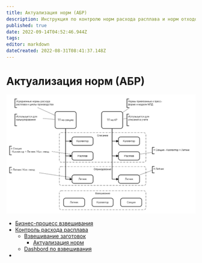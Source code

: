 ```yaml
---
title: Актуализация норм (АБР)
description: Инструкция по контролю норм расхода расплава и норм отходов литника по УПЗ
published: true
date: 2022-09-14T04:52:46.944Z
tags: 
editor: markdown
dateCreated: 2022-08-31T08:41:37.148Z
---
```


# Актуализация норм (АБР)

![](<../../assets/image (83).png>)

* [Бизнес-процесс взвешивания](vzveshivanie-zagotovok-bp.md)
* [Контроль расхода расплава](kontrol-raskhoda-rasplava/)
  * [Взвешивание заготовок](kontrol-raskhoda-rasplava/vzveshivanie-zagotovok/)
    * [Актуализация норм](kontrol-raskhoda-rasplava/vzveshivanie-zagotovok/aktualizaciya-norm-v-kr.md)
  * [Dashbord по взвешивания](kontrol-raskhoda-rasplava/dashbord-po-vzveshivaniyu.md)
*
